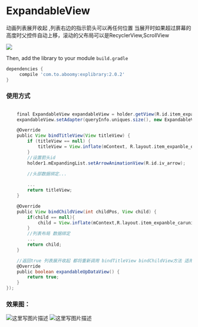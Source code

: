 # ExpandableView

动画列表展开收起 ,列表右边的指示箭头可以再任何位置
 当展开时如果超过屏幕的高度时父控件自动上移，滚动的父布局可以是RecyclerView,ScrollView
 
[![](https://jitpack.io/v/zguop/ExpandableView.svg)](https://jitpack.io/#zguop/ExpandableView)


Then, add the library to your module `build.gradle`
```gradle
dependencies {
	 compile 'com.to.aboomy:explibrary:2.0.2'
}
```
### 使用方式

```groovy
    
    final ExpandableView expandableView = holder.getView(R.id.item_expanble);
    expandableView.setAdapter(queryInfo.uniques.size(), new ExpandableView.OnBindListener() {

    @Override
    public View bindTitleView(View titleView) {
        if (titleView == null) {
            titleView = View.inflate(mContext, R.layout.item_expanble_querycar, null);
        }
        //设置箭头id
        holder1.mExpandingList.setArrowAnimationView(R.id.iv_arrow);
        
        //头部数据绑定...

        ...
        return titleView;
    }

    @Override
    public View bindChildView(int childPos, View child) {
        if(child == null){
            child = View.inflate(mContext,R.layout.item_expanble_caruniques,null);
        }
        //列表布局 数据绑定
        ...
        return child;
    }

    //返回true 列表展开收起 都将重新调用 bindTitleView bindChildView方法 适用于数据变化
    @Override
    public boolean expandableUpDataView() {
        return true;
    }
});
```
### 效果图：

![这里写图片描述](Untitled20.gif)    ![这里写图片描述](Untitled21.gif)



